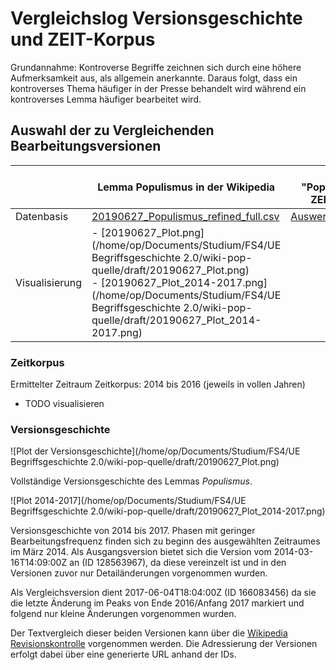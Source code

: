 # Vergleichslog Versionsgeschichte und ZEIT-Korpus

Grundannahme: Kontroverse Begriffe zeichnen sich durch eine höhere Aufmerksamkeit aus, als allgemein anerkannte. Daraus folgt, dass ein kontroverses Thema häufiger in der Presse behandelt wird während ein kontroverses Lemma häufiger bearbeitet wird.

## Auswahl der zu Vergleichenden Bearbeitungsversionen

|                | Lemma Populismus in der Wikipedia                            | Begriff "Populismus" im ZEIT-Korpus             |
| -------------- | ------------------------------------------------------------ | ----------------------------------------------- |
| Datenbasis     | [20190627_Populismus_refined_full.csv](/div/20190627_Populismus_refined_full.csv) | [Auswertung_ZEIT.ods](/div/Auswertung_ZEIT.ods) |
| Visualisierung | - [20190627_Plot.png](/home/op/Documents/Studium/FS4/UE Begriffsgeschichte 2.0/wiki-pop-quelle/draft/20190627_Plot.png) <br />- [20190627_Plot_2014-2017.png](/home/op/Documents/Studium/FS4/UE Begriffsgeschichte 2.0/wiki-pop-quelle/draft/20190627_Plot_2014-2017.png) |                                                 |

### Zeitkorpus

Ermittelter Zeitraum Zeitkorpus: 2014 bis 2016 (jeweils in vollen Jahren)

- TODO visualisieren

### Versionsgeschichte 

![Plot der Versionsgeschichte](/home/op/Documents/Studium/FS4/UE Begriffsgeschichte 2.0/wiki-pop-quelle/draft/20190627_Plot.png)

Vollständige Versionsgeschichte des Lemmas *Populismus*.

![Plot 2014-2017](/home/op/Documents/Studium/FS4/UE Begriffsgeschichte 2.0/wiki-pop-quelle/draft/20190627_Plot_2014-2017.png)

Versionsgeschichte von 2014 bis 2017. Phasen mit geringer Bearbeitungsfrequenz finden sich zu beginn des ausgewählten Zeitraumes im März 2014. Als Ausgangsversion bietet sich die Version vom 2014-03-16T14:09:00Z an (ID 128563967), da diese vereinzelt ist und in den Versionen zuvor nur Detailänderungen vorgenommen wurden. 

Als Vergleichsversion dient 2017-06-04T18:04:00Z (ID 166083456) da sie die letzte Änderung im Peaks von Ende 2016/Anfang 2017 markiert und folgend nur kleine Änderungen vorgenommen wurden.

Der Textvergleich dieser beiden Versionen kann über die [Wikipedia Revisionskontrolle](https://de.wikipedia.org/w/index.php?title=Populismus&type=revision&diff=166083456&oldid=128563967) vorgenommen werden. Die Adressierung der Versionen erfolgt dabei über eine generierte URL anhand der IDs.